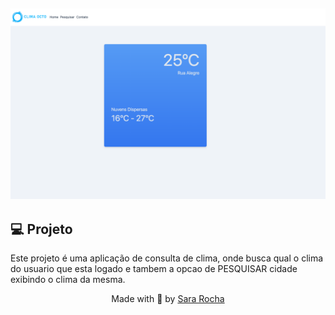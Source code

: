 <h2  align="center">
<img  alt="cover-alt"  src=".github/image.png" />
</h2>


## 💻 Projeto
  

Este projeto é uma aplicação de consulta de clima, onde busca qual o clima do usuario que esta logado e tambem a opcao de PESQUISAR cidade exibindo o clima da mesma.
  
<p  align="center">Made with 💜 by <a  href="https://github.com/sararchh"  target="_blank">Sara Rocha </a></p>
